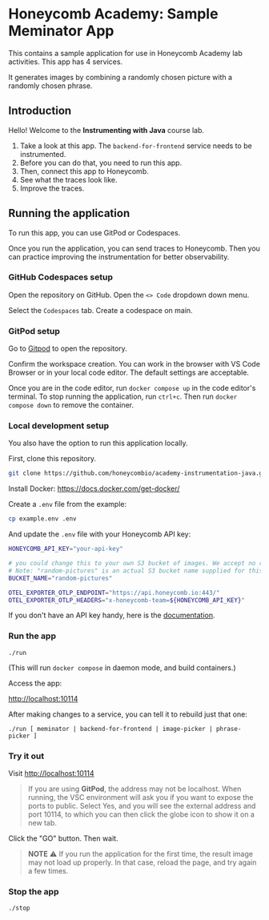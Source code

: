 
# Honeycomb Academy: Sample Meminator App

This contains a sample application for use in Honeycomb Academy lab activities. This app has 4 services.

It generates images by combining a randomly chosen picture with a randomly chosen phrase.

## Introduction

Hello! Welcome to the **Instrumenting with Java** course lab.

1. Take a look at this app. The `backend-for-frontend` service needs to be instrumented.
2. Before you can do that, you need to run this app.
3. Then, connect this app to Honeycomb.
4. See what the traces look like.
5. Improve the traces.


## Running the application

To run this app, you can use GitPod or Codespaces.

Once you run the application, you can send traces to Honeycomb. Then you can practice improving the instrumentation for better observability.

### GitHub Codespaces setup

Open the repository on GitHub. Open the `<> Code` dropdown down menu.

Select the `Codespaces` tab. Create a codespace on main.

### GitPod setup

Go to [Gitpod](https://gitpod.io/#https://github.com/honeycombio/academy-instrumentation-java) to open the repository.

Confirm the workspace creation. You can work in the browser with VS Code Browser or in your local code editor. The default settings are acceptable. 

Once you are in the code editor, run `docker compose up` in the code editor's terminal. To stop running the application, run `ctrl+c`. Then run `docker compose down` to remove the container.

### Local development setup

You also have the option to run this application locally.

First, clone this repository.

```bash
git clone https://github.com/honeycombio/academy-instrumentation-java.git
```

Install Docker: https://docs.docker.com/get-docker/

Create a `.env` file from the example:
```bash
cp example.env .env
```

And update the `.env` file with your Honeycomb API key:
```bash
HONEYCOMB_API_KEY="your-api-key"

# you could change this to your own S3 bucket of images. We accept no responsibility for the outcome.
# Note: "random-pictures" is an actual S3 bucket name supplied for this course, filled with SFW meme images
BUCKET_NAME="random-pictures"

OTEL_EXPORTER_OTLP_ENDPOINT="https://api.honeycomb.io:443/"
OTEL_EXPORTER_OTLP_HEADERS="x-honeycomb-team=${HONEYCOMB_API_KEY}"
```

If you don't have an API key handy, here is the [documentation](https://docs.honeycomb.io/get-started/configure/environments/manage-api-keys/#create-api-key).


### Run the app

`./run`

(This will run `docker compose` in daemon mode, and build containers.)

Access the app:

[http://localhost:10114]()

After making changes to a service, you can tell it to rebuild just that one:

`./run [ meminator | backend-for-frontend | image-picker | phrase-picker ]`

### Try it out

Visit [http://localhost:10114]()

> If you are using **GitPod**, the address may not be localhost. When running, the VSC environment will ask you if you want to expose the ports to public. Select Yes, and you will see the external address and port 10114, to which you can then click the globe icon to show it on a new tab.

Click the "GO" button. Then wait.

> **NOTE** ⚠️ If you run the application for the first time, the result image may not load up properly. In that case, reload the page, and try again a few times.

### Stop the app

`./stop`
